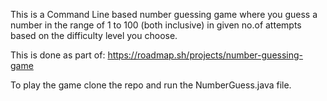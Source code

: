 This is a Command Line based number guessing game where you guess a number in the range of 1 to 100 (both inclusive) in given no.of attempts based on the difficulty level you choose.

This is done as part of:
https://roadmap.sh/projects/number-guessing-game

To play the game clone the repo and run the NumberGuess.java file.